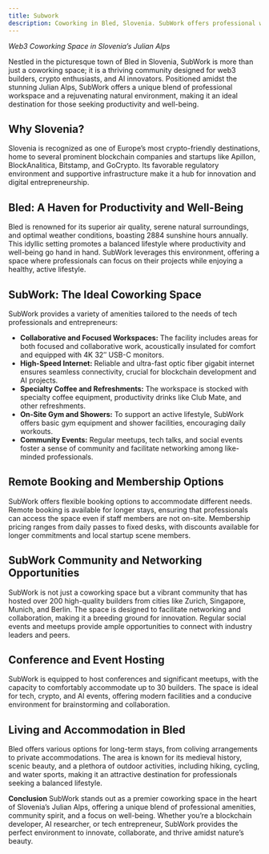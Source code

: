 ```yaml
---
title: Subwork
description: Coworking in Bled, Slovenia. SubWork offers professional workspaces, community events, and natural surroundings for optimal productivity.
---
```


*Web3 Coworking Space in Slovenia’s Julian Alps*

Nestled in the picturesque town of Bled in Slovenia, SubWork is more than just a coworking space; it is a thriving community designed for web3 builders, crypto enthusiasts, and AI innovators. Positioned amidst the stunning Julian Alps, SubWork offers a unique blend of professional workspace and a rejuvenating natural environment, making it an ideal destination for those seeking productivity and well-being.

## **Why Slovenia?**
Slovenia is recognized as one of Europe’s most crypto-friendly destinations, home to several prominent blockchain companies and startups like Apillon, BlockAnalitica, Bitstamp, and GoCrypto. Its favorable regulatory environment and supportive infrastructure make it a hub for innovation and digital entrepreneurship.

## **Bled: A Haven for Productivity and Well-Being**
Bled is renowned for its superior air quality, serene natural surroundings, and optimal weather conditions, boasting 2884 sunshine hours annually. This idyllic setting promotes a balanced lifestyle where productivity and well-being go hand in hand. SubWork leverages this environment, offering a space where professionals can focus on their projects while enjoying a healthy, active lifestyle.

## **SubWork: The Ideal Coworking Space**
SubWork provides a variety of amenities tailored to the needs of tech professionals and entrepreneurs:
- **Collaborative and Focused Workspaces:** The facility includes areas for both focused and collaborative work, acoustically insulated for comfort and equipped with 4K 32″ USB-C monitors.
- **High-Speed Internet:** Reliable and ultra-fast optic fiber gigabit internet ensures seamless connectivity, crucial for blockchain development and AI projects.
- **Specialty Coffee and Refreshments:** The workspace is stocked with specialty coffee equipment, productivity drinks like Club Mate, and other refreshments.
- **On-Site Gym and Showers:** To support an active lifestyle, SubWork offers basic gym equipment and shower facilities, encouraging daily workouts.
- **Community Events:** Regular meetups, tech talks, and social events foster a sense of community and facilitate networking among like-minded professionals.

## Remote Booking and Membership Options
SubWork offers flexible booking options to accommodate different needs. Remote booking is available for longer stays, ensuring that professionals can access the space even if staff members are not on-site. Membership pricing ranges from daily passes to fixed desks, with discounts available for longer commitments and local startup scene members.

## SubWork Community and Networking Opportunities
SubWork is not just a coworking space but a vibrant community that has hosted over 200 high-quality builders from cities like Zurich, Singapore, Munich, and Berlin. The space is designed to facilitate networking and collaboration, making it a breeding ground for innovation. Regular social events and meetups provide ample opportunities to connect with industry leaders and peers.

## Conference and Event Hosting
SubWork is equipped to host conferences and significant meetups, with the capacity to comfortably accommodate up to 30 builders. The space is ideal for tech, crypto, and AI events, offering modern facilities and a conducive environment for brainstorming and collaboration.

## Living and Accommodation in Bled
Bled offers various options for long-term stays, from coliving arrangements to private accommodations. The area is known for its medieval history, scenic beauty, and a plethora of outdoor activities, including hiking, cycling, and water sports, making it an attractive destination for professionals seeking a balanced lifestyle.

**Conclusion**
SubWork stands out as a premier coworking space in the heart of Slovenia’s Julian Alps, offering a unique blend of professional amenities, community spirit, and a focus on well-being. Whether you’re a blockchain developer, AI researcher, or tech entrepreneur, SubWork provides the perfect environment to innovate, collaborate, and thrive amidst nature’s beauty.
